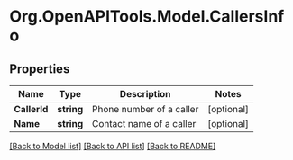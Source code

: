
# Org.OpenAPITools.Model.CallersInfo

## Properties

Name | Type | Description | Notes
------------ | ------------- | ------------- | -------------
**CallerId** | **string** | Phone number of a caller | [optional] 
**Name** | **string** | Contact name of a caller | [optional] 

[[Back to Model list]](../README.md#documentation-for-models)
[[Back to API list]](../README.md#documentation-for-api-endpoints)
[[Back to README]](../README.md)

